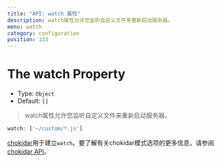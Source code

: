 ```yaml
---
title: "API: watch 属性"
description: watch属性允许您监听自定义文件来重新启动服务器。
menu: watch
category: configuration
position: 133
---
```


# The watch Property

- Type: `Object`
- Default: `[]`

> watch属性允许您监听自定义文件来重新启动服务器。

```js
watch: ['~/custom/*.js']
```

[chokidar](https://github.com/paulmillr/chokidar)用于建立`watch`。要了解有关chokidar模式选项的更多信息，请参阅 [chokidar API](https://github.com/paulmillr/chokidar#api)。
